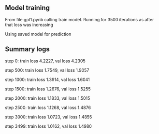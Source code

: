 ## Model training 

From file gpt1.pynb calling train model. 
Running for 3500 iterations as after that loss was increasing 

Using saved model for prediction

## Summary logs

step 0: train loss 4.2227, val loss 4.2305

step 500: train loss 1.7549, val loss 1.9057

step 1000: train loss 1.3914, val loss 1.6041

step 1500: train loss 1.2676, val loss 1.5255

step 2000: train loss 1.1833, val loss 1.5015

step 2500: train loss 1.1268, val loss 1.4876

step 3000: train loss 1.0723, val loss 1.4855

step 3499: train loss 1.0162, val loss 1.4980

